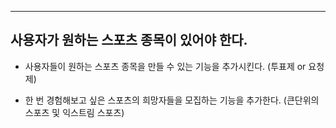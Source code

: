 ****

## 사용자가 원하는 스포츠 종목이 있어야 한다.

- 사용자들이 원하는 스포츠 종목을 만들 수 있는 기능을 추가시킨다. (투표제 or 요청제)

- 한 번 경험해보고 싶은 스포츠의 희망자들을 모집하는 기능을 추가한다. (큰단위의 스포츠 및 익스트림 스포츠)
